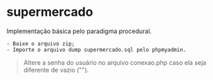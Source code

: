 # supermercado
Implementação básica pelo paradigma procedural.

    - Baixe o arquivo zip;
    - Importe o arquivo dump supermercado.sql pelo phpmyadmin.
    
> Altere a senha do usuário no arquivo conexao.php caso ela seja diferente de vazio ("").
